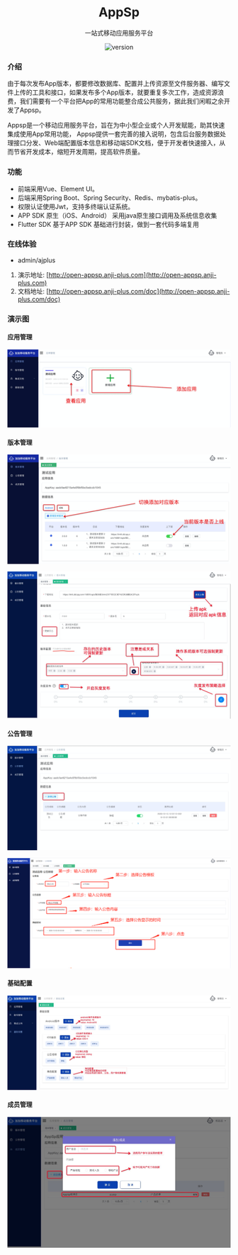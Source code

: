 <div align="center">

<h1 align="center">AppSp</h1>

<p align="center">一站式移动应用服务平台</p>

![version](http://open-appsp.anji-plus.com/doc/assets/img/appversion.8abd6758.svg)
</div>

### 介绍
由于每次发布App版本，都要修改数据库、配置并上传资源至文件服务器、编写文件上传的工具和接口，如果发布多个App版本，就要重复多次工作，造成资源浪费，我们需要有一个平台把App的常用功能整合成公共服务，据此我们闲暇之余开发了Appsp。

  Appsp是一个移动应用服务平台，旨在为中小型企业或个人开发赋能，助其快速集成使用App常用功能，
  Appsp提供一套完善的接入说明，包含后台服务数据处理接口分发、Web端配置版本信息和移动端SDK文档，便于开发者快速接入，从而节省开发成本，缩短开发周期，提高软件质量。

### 功能
* 前端采用Vue、Element UI。
* 后端采用Spring Boot、Spring Security、Redis、mybatis-plus。
* 权限认证使用Jwt，支持多终端认证系统。
* APP SDK 原生（iOS、Android） 采用java原生接口调用及系统信息收集
* Flutter SDK 基于APP SDK 基础进行封装，做到一套代码多端复用

### 在线体验
- admin/ajplus
1. 演示地址: [http://open-appsp.anji-plus.com](http://open-appsp.anji-plus.com)
2. 文档地址: [http://open-appsp.anji-plus.com/doc](http://open-appsp.anji-plus.com/doc)

### 演示图
#### 应用管理
![01](./img/md01.png)

#### 版本管理
![02](./img/md02.png)

![03](./img/md03.png)

#### 公告管理
![04](./img/md04.png)

![05](./img/md05.png)

#### 基础配置
![06](./img/md06.png)

#### 成员管理
![07](./img/md07.png)






